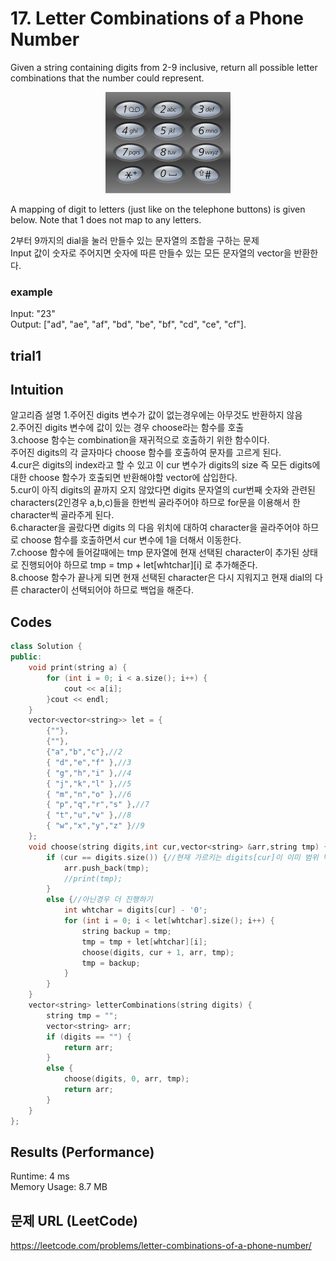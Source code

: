 # 17. Letter Combinations of a Phone Number
Given a string containing digits from 2-9 inclusive, return all possible letter combinations that the number could represent.  

<center><img src="./telphone.png"></center>  

A mapping of digit to letters (just like on the telephone buttons) is given below. Note that 1 does not map to any letters.    

2부터 9까지의 dial을 눌러 만들수 있는 문자열의 조합을 구하는 문제  
Input 값이 숫자로 주어지면 숫자에 따른 만들수 있는 모든 문자열의 vector을 반환한다.   

### example  
Input: "23"  
Output: ["ad", "ae", "af", "bd", "be", "bf", "cd", "ce", "cf"].  

## trial1
## Intuition
알고리즘 설명
1.주어진 digits 변수가 값이 없는경우에는 아무것도 반환하지 않음  
2.주어진 digits 변수에 값이 있는 경우 choose라는 함수를 호출  
3.choose 함수는 combination을 재귀적으로 호출하기 위한 함수이다.  
주어진 digits의 각 글자마다 choose 함수를 호출하여 문자를 고르게 된다.  
4.cur은 digits의 index라고 할 수 있고 이 cur 변수가 digits의 size 즉 모든 digits에 대한 choose 함수가 호출되면 
반환해야할 vector에 삽입한다.  
5.cur이 아직 digits의 끝까지 오지 않았다면 digits 문자열의 cur번째 숫자와 관련된 characters(2인경우 a,b,c)들을 한번씩 골라주어야 하므로 for문을
이용해서 한 character씩 골라주게 된다.  
6.character을 골랐다면 digits 의 다음 위치에 대하여 character을 골라주어야 하므로 choose 함수를 호출하면서 cur 변수에 1을 더해서 이동한다.  
7.choose 함수에 들어갈때에는 tmp 문자열에 현재 선택된 character이 추가된 상태로 진행되어야 하므로 tmp = tmp + let[whtchar][i] 로 추가해준다.  
8.choose 함수가 끝나게 되면 현재 선택된 character은 다시 지워지고 현재 dial의 다른 character이 선택되어야 하므로 백업을 해준다.  

## Codes  
```cpp
class Solution {
public:
	void print(string a) {
		for (int i = 0; i < a.size(); i++) {
			cout << a[i];
		}cout << endl;
	}
	vector<vector<string>> let = {
		{""},
		{""},
		{"a","b","c"},//2
		{ "d","e","f" },//3
		{ "g","h","i" },//4
		{ "j","k","l" },//5
		{ "m","n","o" },//6
		{ "p","q","r","s" },//7
		{ "t","u","v" },//8
		{ "w","x","y","z" }//9
	};
	void choose(string digits,int cur,vector<string> &arr,string tmp) {
		if (cur == digits.size()) {//현재 가르키는 digits[cur]이 이미 범위 밖일때
			arr.push_back(tmp);
			//print(tmp);
		}
		else {//아닌경우 더 진행하기
			int whtchar = digits[cur] - '0';
			for (int i = 0; i < let[whtchar].size(); i++) {
				string backup = tmp;
				tmp = tmp + let[whtchar][i];
				choose(digits, cur + 1, arr, tmp);
				tmp = backup;
			}
		}
	}
	vector<string> letterCombinations(string digits) {
		string tmp = "";
		vector<string> arr;
		if (digits == "") {
			return arr;
		}
		else {
			choose(digits, 0, arr, tmp);
			return arr;
		}
	}
};
```

## Results (Performance)  
Runtime: 4 ms  
Memory Usage: 8.7 MB  


## 문제 URL (LeetCode)  
https://leetcode.com/problems/letter-combinations-of-a-phone-number/  
